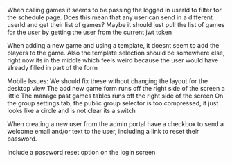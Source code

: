 


When calling games it seems to be passing the logged in userId to filter for the schedule page. Does this mean that any user can send in a different userId and get their list of games? Maybe it should just pull the list of games for the user by getting the user from the current jwt token

When adding a new game and using a template, it doesnt seem to add the players to the game. Also the template selection should be somewhere else, right now its in the middle which feels weird because the user would have already filled in part of the form

Mobile Issues: We should fix these without changing the layout for the desktop view
The add new game form runs off the right side of the screen a little
The manage past games tables runs off the right side of the screen
On the group settings tab, the public group selector is too compressed, it just looks like a circle and is not clear its a switch


When creating a new user from the admin portal have a checkbox to send a welcome email and/or text to the user, including a link to reset their password. 

Include a password reset option on the login screen




